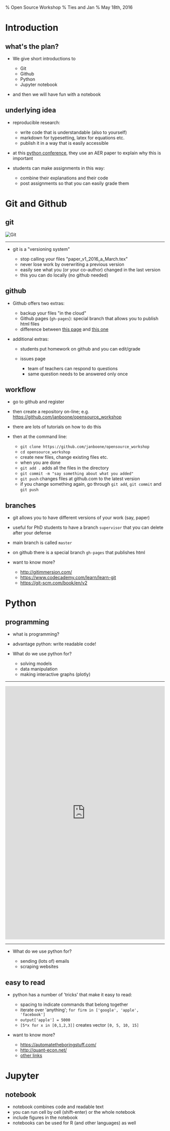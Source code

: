 % Open Source Workshop
% Ties and Jan
% May 18th, 2016


Introduction
================

what's the plan?
----------------


* We give short introductions to

    * Git
    * Github
	* Python
	* Jupyter notebook

* and then we will have fun with a notebook

underlying idea
---------------

* reproducible research:

    * write code that is understandable (also to yourself)
    * markdown for typesetting, latex for equations etc.
    * publish it in a way that is easily accessible

* at this [python conference](https://www.youtube.com/watch?v=oP9Qcjq8UVI), they use an AER paper to explain why this is important

* students can make assignments in this way:

    * combine their explanations and their code
    * post assignments so that you can easily grade them


Git and Github
===================

git
---


![Git](http://imgs.xkcd.com/comics/git.png)

----------


* git is a "versioning system"

    * stop calling your files "paper_v1_2016_a_March.tex"
    * never lose work by overwriting a previous version
	* easily see what you (or your co-author) changed in the last version
	* this you can do locally (no github needed)


github
------

* Github offers two extras:

    * backup your files "in the cloud"
    * Github pages (`gh-pages`): special branch that allows you to publish html files
	* difference between [this page](https://github.com/janboone/opensource_workshop/blob/gh-pages/presentation.html) and [this one](http://janboone.github.io/opensource_workshop/presentation)

* additional extras:

    * students put homework on github and you can edit/grade
    * issues page

        * team of teachers can respond to questions
        * same question needs to be answered only once

workflow
--------

* go to github and register
* then create a repository on-line; e.g. https://github.com/janboone/opensource_workshop
* there are lots of tutorials on how to do this
* then at the command line:

    * `git clone https://github.com/janboone/opensource_workshop`
    * `cd opensource_workshop`
	* create new files, change existing files etc.
	* when you are done
	* `git add .` adds all the files in the directory
	* `git commit -m "say something about what you added"`
	* `git push` changes files at github.com to the latest version
	* if you change something again, go through `git add`, `git commit` and `git push`

branches
--------

* git allows you to have different versions of your work (say, paper)
* useful for PhD students to have a branch `supervisor` that you can delete after your defense
* main branch is called `master`
* on github there is a special branch `gh-pages` that publishes html
* want to know more?

    * http://gitimmersion.com/
    * https://www.codecademy.com/learn/learn-git
    * https://git-scm.com/book/en/v2


Python
========

programming
-----------

* what is programming?
* advantage python: write readable code!
* What do we use python for?

    * solving models
    * data manipulation
    * making interactive graphs (plotly)


-----------

<iframe src="https://plot.ly/~janboone/204.embed"
        height="800" width="100%"
        scrolling="no" seamless="seamless"
        frameBorder="0">
</iframe>

-----------

* What do we use python for?

    * sending (lots of) emails
    * scraping websites





easy to read
------------

* python has a number of 'tricks' that make it easy to read:

    * spacing to indicate commands that belong together
    * iterate over 'anything'; `for firm in ['google', 'apple', 'facebook']`
    * `output['apple'] = 5000`
    * `[5*x for x in [0,1,2,3]]` creates vector `[0, 5, 10, 15]`

* want to know more?

    * https://automatetheboringstuff.com/
    * http://quant-econ.net/
    * [other links](http://www.cs.colostate.edu/~anderson/cs545/index.html/doku.php?id=useful_links)


Jupyter
==========

notebook
--------

* notebook combines code and readable text
* you can run cell by cell (shift-enter) or the whole notebook
* include figures in the notebook
* notebooks can be used for R (and other languages) as well



<!--

How to turn this markdown file into a presentation:

pandoc -s --mathjax --slide-level 2  -t revealjs presentation.md -V theme=solarized -o presentation.html

pandoc --slide-level 2 --toc --toc-depth=1 -t beamer presentation.md -V theme:Montpellier -o presentation.pdf




new slide:

------------


-->
